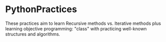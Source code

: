 # PythonPractices
These practices aim to learn Recursive methods vs. Iterative methods plus learning objective programming: 
                     "class"    with practicing well-known structures and algorithms. 

